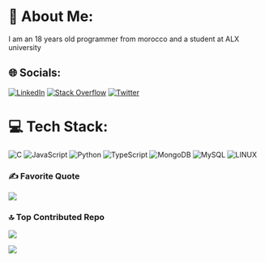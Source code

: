 # 💫 About Me:
I am an 18 years old programmer from morocco and a student at ALX university


## 🌐 Socials:
[![LinkedIn](https://img.shields.io/badge/LinkedIn-%230077B5.svg?logo=linkedin&logoColor=white)](https://linkedin.com/in/ayoub-moufid-7b03a8276) [![Stack Overflow](https://img.shields.io/badge/-Stackoverflow-FE7A16?logo=stack-overflow&logoColor=white)](https://stackoverflow.com/users/22118732) [![Twitter](https://img.shields.io/badge/Twitter-%231DA1F2.svg?logo=Twitter&logoColor=white)](https://twitter.com/moufidayoub11) 

# 💻 Tech Stack:
![C](https://img.shields.io/badge/c-%2300599C.svg?style=for-the-badge&logo=c&logoColor=white) ![JavaScript](https://img.shields.io/badge/javascript-%23323330.svg?style=for-the-badge&logo=javascript&logoColor=%23F7DF1E) ![Python](https://img.shields.io/badge/python-3670A0?style=for-the-badge&logo=python&logoColor=ffdd54) ![TypeScript](https://img.shields.io/badge/typescript-%23007ACC.svg?style=for-the-badge&logo=typescript&logoColor=white) ![MongoDB](https://img.shields.io/badge/MongoDB-%234ea94b.svg?style=for-the-badge&logo=mongodb&logoColor=white) ![MySQL](https://img.shields.io/badge/mysql-%2300f.svg?style=for-the-badge&logo=mysql&logoColor=white) ![LINUX](https://img.shields.io/badge/Linux-FCC624?style=for-the-badge&logo=linux&logoColor=black)

### ✍️ Favorite Quote
![](https://quotes-github-readme.vercel.app/api?type=horizontal&theme=tokyonight&quote=Abundance%20mindset%20is%20key.%20Nothing%20big%20was%20ever%20accomplished%20by%20thinking%20small.&author=luke%20belmar)

### 🔝 Top Contributed Repo
![](https://github-contributor-stats.vercel.app/api?username=moufidayoub11&limit=5&theme=tokyonight&combine_all_yearly_contributions=true)

[![](https://visitcount.itsvg.in/api?id=moufidayoub11&icon=0&color=0)](https://visitcount.itsvg.in)
